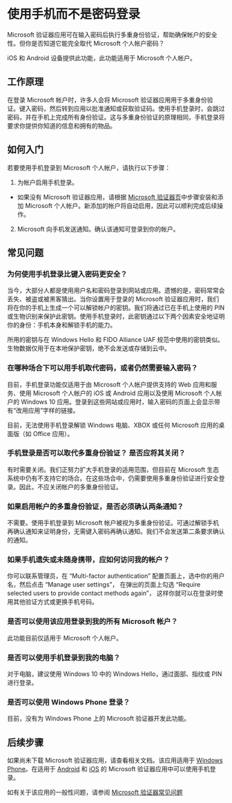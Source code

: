 <properties
    pageTitle="Microsoft 验证器手机登录 - Azure 和 Microsoft 帐户 | Azure"
    description="无需键入密码，使用手机登录到 Microsoft 帐户。本文解答有关此功能的常见问题。"
    services="multi-factor-authentication"
    documentationcenter=""
    author="kgremban"
    manager="femila"
    editor="librown" />
<tags
    ms.assetid=""
    ms.service="multi-factor-authentication"
    ms.workload="identity"
    ms.tgt_pltfrm="na"
    ms.devlang="na"
    ms.topic="article"
    ms.date="02/02/2017"
    wacn.date="03/14/2017"
    ms.author="kgremban" />  


# 使用手机而不是密码登录

Microsoft 验证器应用可在输入密码后执行多重身份验证，帮助确保帐户的安全性。但你是否知道它能完全取代 Microsoft 个人帐户密码？

iOS 和 Android 设备提供此功能，此功能适用于 Microsoft 个人帐户。

## 工作原理

在登录 Microsoft 帐户时，许多人会将 Microsoft 验证器应用用于多重身份验证。键入密码，然后转到应用以批准通知或获取验证码。使用手机登录时，会跳过密码，并在手机上完成所有身份验证。这与多重身份验证的原理相同，手机登录将要求你提供你知道的信息和拥有的物品。

## 如何入门

若要使用手机登录到 Microsoft 个人帐户，请执行以下步骤：

1. 为帐户启用手机登录。

  - 如果没有 Microsoft 验证器应用，请根据 [Microsoft 验证器页](/documentation/articles/microsoft-authenticator-app-how-to/)中步骤安装和添加 Microsoft 个人帐户。新添加的帐户将自动启用，因此可以顺利完成后续操作。

2. Microsoft 向手机发送通知。确认该通知可登录到你的帐户。

## 常见问题 

### 为何使用手机登录比键入密码更安全？  

当今，大部分人都是使用用户名和密码登录到网站或应用。遗憾的是，密码常常会丢失、被盗或被黑客猜出。当你设置用于登录的 Microsoft 验证器应用时，我们将在你的手机上生成一个可以解锁帐户的密钥。我们将通过已在手机上使用的 PIN 或生物识别来保护此密钥。使用手机登录时，此密钥通过以下两个因素安全地证明你的身份：手机本身和解锁手机的能力。

所用的密钥与在 Windows Hello 和 FIDO Alliance UAF 规范中使用的密钥类似。生物数据仅用于在本地保护密钥，绝不会发送或存储到云中。
 
### 在哪种场合下可以用手机取代密码，或者仍然需要输入密码？  

目前，手机登录功能仅适用于由 Microsoft 个人帐户提供支持的 Web 应用和服务、使用 Microsoft 个人帐户的 iOS 或 Android 应用以及使用 Microsoft 个人帐户的 Windows 10 应用。登录到这些网站或应用时，输入密码的页面上会显示带有“改用应用”字样的链接。

目前，无法使用手机登录解锁 Windows 电脑、XBOX 或任何 Microsoft 应用的桌面版（如 Office 应用）。
 
### 手机登录是否可以取代多重身份验证？ 是否应将其关闭？   

有时需要关闭。我们正努力扩大手机登录的适用范围，但目前在 Microsoft 生态系统中仍有不支持它的场合。在这些场合中，仍需要使用多重身份验证进行安全登录。因此，不应关闭帐户的多重身份验证。
 
### 如果启用帐户的多重身份验证，是否必须确认两条通知？

不需要。使用手机登录到 Microsoft 帐户被视为多重身份验证。可通过解锁手机再确认通知来证明身份，无需键入密码再确认通知。我们不会发送第二条要求确认的通知。

### 如果手机遗失或未随身携带，应如何访问我的帐户？  

你可以联系管理员，在 “Multi-factor authentication” 配置页面上，选中你的用户名，然后点击 “Manage user settings”， 在弹出的页面上勾选 “Require selected users to provide contact methods again”， 这样你就可以在登录时使用其他验证方式或更换手机号码。

### 是否可以使用该应用登录到我的所有 Microsoft 帐户？   
此功能目前仅适用于 Microsoft 个人帐户。
 
### 是否可以使用手机登录到我的电脑？  
对于电脑，建议使用 Windows 10 中的 Windows Hello，通过面部、指纹或 PIN 进行登录。
 
### 是否可以使用 Windows Phone 登录？  
目前，没有为 Windows Phone 上的 Microsoft 验证器开发此功能。

## 后续步骤
如果尚未下载 Microsoft 验证器应用，请查看相关文档。该应用适用于 [Windows Phone](http://go.microsoft.com/fwlink/?Linkid=825071)。在适用于 [Android](http://go.microsoft.com/fwlink/?Linkid=825072) 和 [iOS](http://go.microsoft.com/fwlink/?Linkid=825073) 的 Microsoft 验证器应用中可以使用手机登录。

如有关于该应用的一般性问题，请参阅 [Microsoft 验证器常见问题](/documentation/articles/microsoft-authenticator-app-faq/)

<!---HONumber=Mooncake_0306_2017-->
